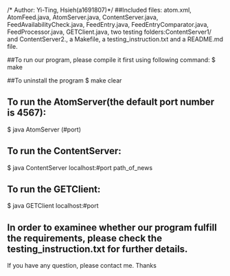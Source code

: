 /* Author: Yi-Ting, Hsieh(a1691807)*/
##Included files: atom.xml, AtomFeed.java, AtomServer.java, ContentServer.java, FeedAvailabilityCheck.java, FeedEntry.java, FeedEntryComparator.java, FeedProcessor.java, GETClient.java, two testing folders:ContentServer1/ and ContentServer2., a Makefile, a testing_instruction.txt and a README.md file.

##To run our program, please compile it first using following command:
$ make 

##To uninstall the program
$ make clear

## To run the AtomServer(the default port number is 4567):
$ java AtomServer (#port)

## To run the ContentServer:
$ java ContentServer localhost:#port path_of_news

## To run the GETClient:
$ java GETClient localhost:#port

## In order to examinee whether our program fulfill the requirements, please check the testing_instruction.txt for further details.

If you have any question, please contact me. 
Thanks

